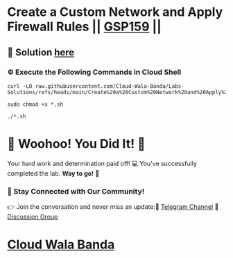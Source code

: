 # Create a Custom Network and Apply Firewall Rules || [GSP159](https://www.cloudskillsboost.google/focuses/102551?parent=catalog) ||

## 🔑 Solution [here](https://youtu.be/B_OpcFMDKMc)

### ⚙️ Execute the Following Commands in Cloud Shell

```
curl -LO raw.githubusercontent.com/Cloud-Wala-Banda/Labs-Solutions/refs/heads/main/Create%20a%20Custom%20Network%20and%20Apply%20Firewall%20Rules/gsp159.sh

sudo chmod +x *.sh

./*.sh
```

# 🎉 Woohoo! You Did It! 🎉

Your hard work and determination paid off! 💻
You've successfully completed the lab. **Way to go!** 🚀

### 💬 Stay Connected with Our Community!
👉 Join the conversation and never miss an update:📢 [Telegram Channel](https://t.me/cloudwalabanda)
👥 [Discussion Group](https://t.me/cloudwalabandachats)

# [Cloud Wala Banda](https://www.youtube.com/@cloudwalabanda)
